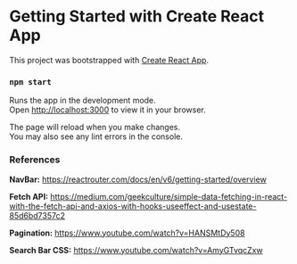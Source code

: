 # Getting Started with Create React App

This project was bootstrapped with [Create React App](https://github.com/facebook/create-react-app).


### `npm start`

Runs the app in the development mode.\
Open [http://localhost:3000](http://localhost:3000) to view it in your browser.

The page will reload when you make changes.\
You may also see any lint errors in the console.

### References ###

**NavBar:** https://reactrouter.com/docs/en/v6/getting-started/overview

**Fetch API:** https://medium.com/geekculture/simple-data-fetching-in-react-with-the-fetch-api-and-axios-with-hooks-useeffect-and-usestate-85d6bd7357c2

**Pagination:** https://www.youtube.com/watch?v=HANSMtDy508

**Search Bar CSS:** https://www.youtube.com/watch?v=AmyGTvqcZxw